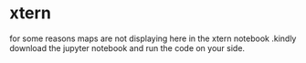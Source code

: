 # xtern

for some reasons maps are not displaying here in the xtern notebook .kindly download the jupyter notebook and run the code on your side.
